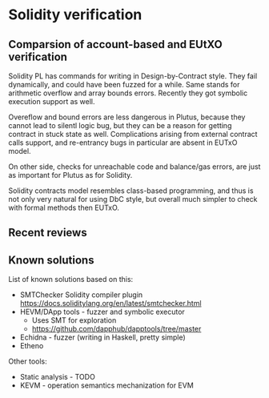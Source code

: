 # Solidity verification

## Comparsion of account-based and EUtXO verification

Solidity PL has commands for writing in Design-by-Contract style.
They fail dynamically, and could have been fuzzed for a while.
Same stands for arithmetic overflow and array bounds errors.
Recently they got symbolic execution support as well.

Overeflow and bound errors are less dangerous in Plutus,
because they cannot lead to silentl logic bug,
but they can be a reason for getting contract in stuck state as well.
Complications arising from external contract calls support,
and re-entrancy bugs in particular are absent in EUTxO model.

On other side, checks for unreachable code and balance/gas errors,
are just as important for Plutus as for Solidity.

Solidity contracts model resembles class-based programming,
and thus is not only very natural for using DbC style,
but overall much simpler to check with formal methods then EUTxO.

## Recent reviews

## Known solutions

List of known solutions based on this:

* SMTChecker Solidity compiler plugin
https://docs.soliditylang.org/en/latest/smtchecker.html
* HEVM/DApp tools - fuzzer and symbolic executor
    * Uses SMT for exploration
    * https://github.com/dapphub/dapptools/tree/master
* Echidna - fuzzer (writing in Haskell, pretty simple)
* Etheno

Other tools:

* Static analysis - TODO
* KEVM - operation semantics mechanization for EVM
